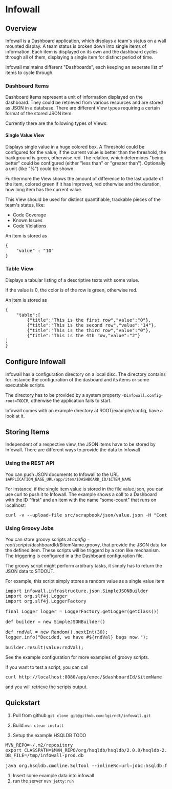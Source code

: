 # Infowall

## Overview
Infowall is a Dashboard application, which displays a team's status on a wall
mounted display. A team status is broken down into single items of information. Each item is
displayed on its own and the dashboard cycles through all of them, displaying a single item for
distinct period of time.

Infowall maintains different "Dashboards", each keeping an seperate list of items to cycle through.

### Dashboard Items

Dashboard Items represent a unit of information displayed on the dashboard. They could be retrieved
from various resources and are stored as JSON in a database. There are different View types requiring
a certain format of the stored JSON item.

Currently there are the following types of Views:

#### Single Value View
Displays single value in a huge colored box. A Threshold could be configured for the value,
if the current value is better than the threshold, the background is green, otherwise red. The relation,
which determines "being better" could be configured (either "less than" or "greater than"). Optionally
a unit (like "%") could be shown.

Furthermore the View shows the amount of difference to the last update of the item, colored green if it has improved,
red otherwise and the duration, how long item has the current value.

This View should be used for distinct quantifiable, trackable pieces of the team's status, like:

- Code Coverage
- Known Issues
- Code Violations

An item is stored as
<pre>
{
    "value" : "10"
}
</pre>

### Table View
Displays a tabular listing of a descriptive texts with some value.

If the value is 0, the color is of the row is green, otherwise red.

An item is stored as
<pre>
{
    "table":[
        {"title":"This is the first row","value":"0"},
        {"title":"This is the second row","value":"14"},
        {"title":"This is the third row","value":"0"},
        {"title":"This is the 4th row,"value":"2"}
]
}
</pre>

## Configure Infowall
Infowall has a configuration directory on a local disc. The directory contains for instance the configuration
of the dasboard and its items or some executable scripts.

The directory has to be provided by a system property `-Dinfowall.config-root=TODIR`, otherwise
the application fails to start.

Infowall comes with an example directory at ROOT/example/config, have a look at it.

## Storing Items

Independent of a respective view, the JSON items have to be stored by Infowall. There are different
ways to provide the data to Infowall

### Using the REST API
You can push JSON documents to Infowall to the URL
`$APPLICATION_BASE_URL/app/item/$DASHBOARD_ID/$ITEM_NAME`

For instance, if the single item value is stored in the file value.json, you can use curl
to push it to Infowall. The example shows a coll to a Dashboard with the ID "first" and an item with the name "some-count" that runs on localhost:
<pre>
curl -v --upload-file src/scrapbook/json/value.json -H "Content-Type:application/json" http://localhost:8080/app/item/first/some-count
</pre>

### Using Groovy Jobs

You can store groovy scripts at $config-root/scripts/$dashboardId/$itemName.groovy, that
provide the JSON data for the defined item. These scripts will be triggerd by a cron like mechanism.
The triggering is configured in a the Dashboard configuration file.

The groovy script might perform arbitrary tasks, it simply has to return the JSON data to STDOUT.

For example, this script simply stores a random value as a single value item

<pre>
import infowall.infrastructure.json.SimpleJSONBuilder
import org.slf4j.Logger
import org.slf4j.LoggerFactory

final Logger logger = LoggerFactory.getLogger(getClass())

def builder = new SimpleJSONBuilder()

def rndVal = new Random().nextInt(30);
logger.info("Decided, we have #${rndVal} bugs now.");

builder.result(value:rndVal);
</pre>

See the example configuration for more examples of groovy scripts.

If you want to test a script, you can call
<pre>
curl http://localhost:8080/app/exec/$dashboardId/$itemName
</pre>
and you will retrieve the scripts output.

## Quickstart

1. Pull from github `git clone git@github.com:lgirndt/infowall.git`
1. Build `mvn clean install`

1. Setup the example HSQLDB TODO
<pre>
MVN_REPO=~/.m2/repository
export CLASSPATH=$MVN_REPO/org/hsqldb/hsqldb/2.0.0/hsqldb-2.0.0.jar:$MVN_REPO/org/hsqldb/sqltool/2.0.0/sqltool-2.0.0.jar
DB_FILE=/tmp/infowall-prod.db

java org.hsqldb.cmdline.SqlTool --inlineRc=url=jdbc:hsqldb:file:$DB_FILE,user=sa,password= src/main/resources/sql/create-schema.sql
</pre>
1. Insert some example data into infowall
1. run the server `mvn jetty:run`




